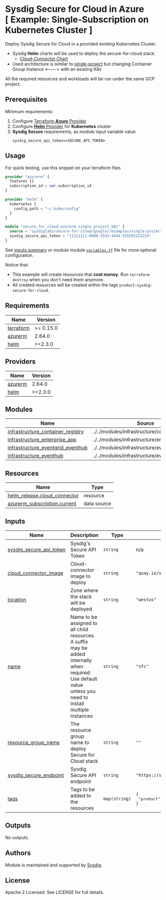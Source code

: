 # Sysdig Secure for Cloud in Azure<br/>[ Example: Single-Subscription on Kubernetes Cluster ]

Deploy Sysdig Secure for Cloud in a provided existing Kubernetes Cluster.

- Sysdig **Helm** charts will be used to deploy the secure-for-cloud stack:
    - [Cloud-Connector Chart](https://charts.sysdig.com/charts/cloud-connector/)
- Used architecture is similar to [single-project](../single-project) but changing Container Group Instance <---> with
  an existing K8s

All the required resources and workloads will be run under the same GCP project.

## Prerequisites

Minimum requirements:


1. Configure [Terraform **Azure** Provider](https://registry.terraform.io/providers/hashicorp/azurerm/latest/docs)
2. Configure [**Helm** Provider](https://registry.terraform.io/providers/hashicorp/helm/latest/docs) for **Kubernetes** cluster
3. **Sysdig Secure** requirements, as module input variable value
    ```
    sysdig_secure_api_token=<SECURE_API_TOKEN>
    ```

## Usage

For quick testing, use this snippet on your terraform files

```terraform
provider "azurerm" {
  features {}
  subscription_id = var.subscription_id
}

provider "helm" {
  kubernetes {
    config_path = "~/.kube/config"
  }
}

module "secure_for_cloud_azurerm_single_project_k8s" {
  source = "sysdiglabs/secure-for-cloud/google//examples/single-project-k8s"
  sysdig_secure_api_token = "11111111-0000-3333-4444-555555222224"
}
```

See [inputs summary](#inputs) or module module [`variables.tf`](./variables.tf) file for more optional configuration.

Notice that:

* This example will create resources that **cost money**. Run `terraform destroy` when you don't need them anymore.
* All created resources will be created within the tags `product:sysdig-secure-for-cloud`.

<!-- BEGINNING OF PRE-COMMIT-TERRAFORM DOCS HOOK -->
## Requirements

| Name | Version |
|------|---------|
| <a name="requirement_terraform"></a> [terraform](#requirement\_terraform) | >= 0.15.0 |
| <a name="requirement_azurerm"></a> [azurerm](#requirement\_azurerm) | 2.64.0 |
| <a name="requirement_helm"></a> [helm](#requirement\_helm) | >=2.3.0 |

## Providers

| Name | Version |
|------|---------|
| <a name="provider_azurerm"></a> [azurerm](#provider\_azurerm) | 2.64.0 |
| <a name="provider_helm"></a> [helm](#provider\_helm) | >=2.3.0 |

## Modules

| Name | Source | Version |
|------|--------|---------|
| <a name="module_infrastructure_container_registry"></a> [infrastructure\_container\_registry](#module\_infrastructure\_container\_registry) | ../../modules/infrastructure/container_registry |  |
| <a name="module_infrastructure_enterprise_app"></a> [infrastructure\_enterprise\_app](#module\_infrastructure\_enterprise\_app) | ../../modules/infrastructure/enterprise_app |  |
| <a name="module_infrastructure_eventgrid_eventhub"></a> [infrastructure\_eventgrid\_eventhub](#module\_infrastructure\_eventgrid\_eventhub) | ../../modules/infrastructure/eventhub |  |
| <a name="module_infrastructure_eventhub"></a> [infrastructure\_eventhub](#module\_infrastructure\_eventhub) | ../../modules/infrastructure/eventhub |  |

## Resources

| Name | Type |
|------|------|
| [helm_release.cloud_connector](https://registry.terraform.io/providers/hashicorp/helm/latest/docs/resources/release) | resource |
| [azurerm_subscription.current](https://registry.terraform.io/providers/hashicorp/azurerm/2.64.0/docs/data-sources/subscription) | data source |

## Inputs

| Name | Description | Type | Default | Required |
|------|-------------|------|---------|:--------:|
| <a name="input_sysdig_secure_api_token"></a> [sysdig\_secure\_api\_token](#input\_sysdig\_secure\_api\_token) | Sysdig's Secure API Token | `string` | n/a | yes |
| <a name="input_cloud_connector_image"></a> [cloud\_connector\_image](#input\_cloud\_connector\_image) | Cloud-connector image to deploy | `string` | `"quay.io/sysdig/cloud-connector"` | no |
| <a name="input_location"></a> [location](#input\_location) | Zone where the stack will be deployed | `string` | `"westus"` | no |
| <a name="input_name"></a> [name](#input\_name) | Name to be assigned to all child resources. A suffix may be added internally when required. Use default value unless you need to install multiple instances | `string` | `"sfc"` | no |
| <a name="input_resource_group_name"></a> [resource\_group\_name](#input\_resource\_group\_name) | The resource group name to deploy Secure for Cloud stack | `string` | `""` | no |
| <a name="input_sysdig_secure_endpoint"></a> [sysdig\_secure\_endpoint](#input\_sysdig\_secure\_endpoint) | Sysdig Secure API endpoint | `string` | `"https://secure.sysdig.com"` | no |
| <a name="input_tags"></a> [tags](#input\_tags) | Tags to be added to the resources | `map(string)` | <pre>{<br>  "product": "sysdig-secure-for-cloud"<br>}</pre> | no |

## Outputs

No outputs.
<!-- END OF PRE-COMMIT-TERRAFORM DOCS HOOK -->

## Authors

Module is maintained and supported by [Sysdig](https://sysdig.com).

## License

Apache 2 Licensed. See LICENSE for full details.
